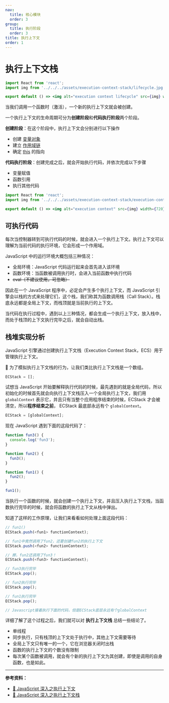 ```yaml
---
nav:
  title: 核心模块
  order: 3
group:
  title: 执行阶段
  order: 3
title: 执行上下文
order: 1
---
```


# 执行上下文栈

```jsx | inline
import React from 'react';
import img from '../../../assets/execution-context-stack/lifecycle.jpg';

export default () => <img alt="execution context lifecycle" src={img} width={720} />;
```

当我们调用一个函数时（激活），一个新的执行上下文就会被创建。

一个执行上下文的生命周期可分为**创建阶段**和**代码执行阶段**两个阶段。

**创建阶段**：在这个阶段中，执行上下文会分别进行以下操作

- 创建 [变量对象](variable-object.md)
- 建立 [作用域链](scope-chain.md)
- 确定 [this](this.md) 的指向

**代码执行阶段**：创建完成之后，就会开始执行代码，并依次完成以下步骤

- 变量赋值
- 函数引用
- 执行其他代码

```jsx | inline
import React from 'react';
import img from '../../../assets/execution-context-stack/execution-context.jpg';

export default () => <img alt="execution context" src={img} width={720} />;
```

## 可执行代码

每次当控制器转到可执行代码的时候，就会进入一个执行上下文。执行上下文可以理解为当前代码的执行环境，它会形成一个作用域。

JavaScript 中的运行环境大概包括三种情况：

- 全局环境：JavaScript 代码运行起来会首先进入该环境
- 函数环境：当函数被调用执行时，会进入当前函数中执行代码
- ~~eval（不建议使用，可忽略）~~

因此在一个 JavaScript 程序中，必定会产生多个执行上下文，而 JavaScript 引擎会以栈的方式来处理它们，这个栈，我们称其为函数调用栈（Call Stack）。栈底永远都是全局上下文，而栈顶就是当前执行的上下文。

当代码在执行过程中，遇到以上三种情况，都会生成一个执行上下文，放入栈中，而处于栈顶的上下文执行完毕之后，就会自动出栈。

## 栈堆实现分析

JavaScript 引擎通过创建执行上下文栈（Execution Context Stack，ECS）用于管理执行上下文。

🎯 为了模拟执行上下文栈的行为，让我们类比执行上下文栈是一个数组。

```js
ECStack = [];
```

试想当 JavaScript 开始要解释执行代码的时候，最先遇到的就是全局代码，所以初始化的时候首先就会向执行上下文栈压入一个全局执行上下文，我们用 `globalContext` 表示它，并且只有当整个应用程序结束的时候，ECStack 才会被清空，所以**程序结束之前**， ECStack 最底部永远有个 `globalContext`。

```js
ECStack = [globalContext];
```

现在 JavaScript 遇到下面的这段代码了：

```js
function fun3() {
  console.log('fun3');
}

function fun2() {
  fun3();
}

function fun1() {
  fun2();
}

fun1();
```

当执行一个函数的时候，就会创建一个执行上下文，并且压入执行上下文栈，当函数执行完毕的时候，就会将函数的执行上下文从栈中弹出。

知道了这样的工作原理，让我们来看看如何处理上面这段代码：

```js
// fun1()
ECStack.push(<fun1> functionContext);

// fun1中竟然调用了fun2，还要创建fun2的执行上下文
ECStack.push(<fun2> functionContext);

// 擦，fun2还调用了fun3！
ECStack.push(<fun3> functionContext);

// fun3执行完毕
ECStack.pop();

// fun2执行完毕
ECStack.pop();

// fun1执行完毕
ECStack.pop();

// Javascript接着执行下面的代码，但是ECStack底层永远有个globalContext
```

详细了解了这个过程之后，我们就可以对 **执行上下文栈** 总结一些结论了。

- 单线程
- 同步执行，只有栈顶的上下文处于执行中，其他上下文需要等待
- 全局上下文只有唯一的一个，它在浏览器关闭时出栈
- 函数的执行上下文的个数没有限制
- 每次某个函数被调用，就会有个新的执行上下文为其创建，即使是调用的自身函数，也是如此。

---

**参考资料：**

- [📝 JavaScript 深入之执行上下文](https://github.com/mqyqingfeng/Blog/issues/8)
- [📝 JavaScript 深入之执行上下文栈](https://github.com/mqyqingfeng/Blog/issues/4)
